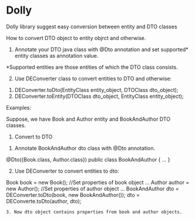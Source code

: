 # Dolly
Dolly library suggest easy conversion between entity and DTO classes

How to convert DTO object to entity objrct and otherwise.
1) Annotate your DTO java class with @Dto annotation and set supported* entity classes as annotation value.

*Supported entities are those entities of which the DTO class consists.

2) Use DEConverter class to convert entities to DTO and otherwise:
1. DEConverter.toDto(EntityClass entity_object, DTOClass dto_object);
2. DEConverter.toEntity(DTOClass dto_object, EntityClass entity_object);
    
Examples:

   Suppose, we have Book and Author entity and BookAndAuthor DTO classes.
   
   1) Convert to DTO
   1. Annotate BookAndAuthor dto class with @Dto annotation.
   
  @Dto({Book.class, Author.class})
  public class BookAndAuthor { ... }
   
   2. Use DEConverter to convert entities to dto:
  
  Book book = new Book();
   //Set properties of book object
   ...
  Author author = new Author();
    //Set properties of author object
    ...
  BookAndAuthor dto = DEConverter.toDto(book, new BookAndAuthor());
  dto = DEConverte.toDto(author, dto);
  
    3. Now dto object contains properties from book and author objects.
